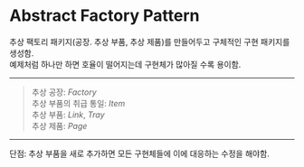 # Abstract Factory Pattern
추상 팩토리 패키지(공장. 추상 부품, 추상 제품)를 만들어두고 구체적인 구현 패키지를 생성함.  
예제처럼 하나만 하면 호율이 떨어지는데 구현체가 많아질 수록 용이함.  

***
> 추상 공장: *Factory*  
> 추상 부품의 취급 통일: *Item*  
> 추상 부품: *Link*, *Tray*   
> 추상 제품: *Page*  
***

단점: 추상 부품을 새로 추가하면 모든 구현체들에 이에 대응하는 수정을 해야함.   

